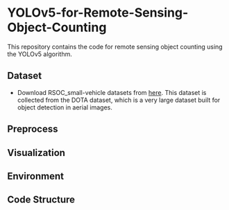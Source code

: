 # YOLOv5-for-Remote-Sensing-Object-Counting
This repository contains the code for remote sensing object counting using the YOLOv5 algorithm.


## Dataset 
* Download RSOC_small-vehicle datasets from [here](https://github.com/gaoguangshuai/Counting-from-Sky-A-Large-scale-Dataset-for-Remote-Sensing-Object-Counting-and-A-Benchmark-Method). This dataset is collected from the DOTA dataset, which is a very large dataset built for object detection in aerial images.
## Preprocess

## Visualization

## Environment

## Code Structure
